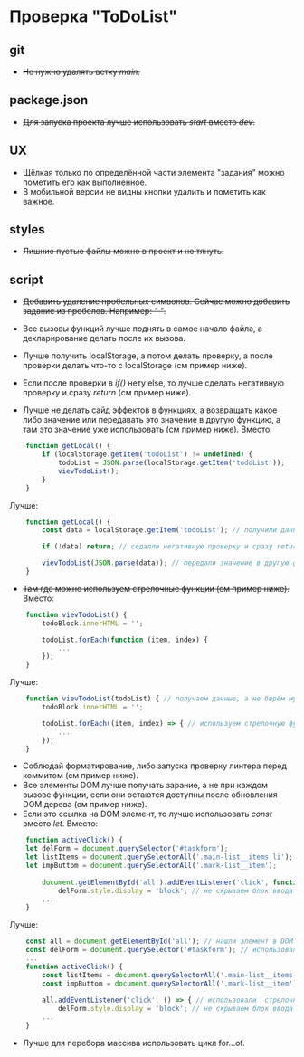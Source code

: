 # Проверка "ToDoList"

## git

* ~~Не нужно удалять ветку *main*.~~

## package.json

* ~~Для запуска проекта лучше использовать *start* вместо *dev*.~~

## UX

* Щёлкая только по определённой части элемента "задания" можно пометить его как выполненное.
* В мобильной версии не видны кнопки удалить и пометить как важное.

## styles

* ~~Лишние пустые файлы можно в проект и не тянуть.~~

## script

* ~~Добавить удаление пробельных символов. Сейчас можно добавить задание из пробелов. Например: *"   "*.~~
* Все вызовы функций лучше поднять в самое начало файла, а декларирование делать после их вызова.

* Лучше получить localStorage, а потом делать проверку, а после проверки делать что-то с localStorage (см пример ниже).
* Если после проверки в *if()* нету else, то лучше сделать негативную проверку и сразу *return* (см пример ниже).
* Лучше не делать сайд эффектов в функциях, а возвращать какое либо значение или передавать это значение в другую функцию, а там это значение уже использовать (см пример ниже).
Вместо:
```javascript
    function getLocal() {
        if (localStorage.getItem('todoList') != undefined) {
            todoList = JSON.parse(localStorage.getItem('todoList'));
            vievTodoList();
        }
    }
```
Лучше:
```javascript
    function getLocal() {
        const data = localStorage.getItem('todoList'); // получили данные

        if (!data) return; // седалли негативную проверку и сразу return

        vievTodoList(JSON.parse(data)); // передали значение в другую функцию
    }
```
* ~~Там где можно используем стрелочные функции (см пример ниже).~~
Вместо:
```javascript
    function vievTodoList() {
        todoBlock.innerHTML = '';

        todoList.forEach(function (item, index) {
            ...
        });
    }
```
Лучше:
```javascript
    function vievTodoList(todoList) { // получаем данные, а не берём мутированные из вне
        todoBlock.innerHTML = '';

        todoList.forEach((item, index) => { // используем стрелочную функцию
            ...
        });
    }
```
* Соблюдай форматирование, либо запуска проверку линтера перед коммитом (см пример ниже).
* Все элементы DOM лучше получать зарание, а не при каждом вызове функции, если они остаются доступны после обновления DOM дерева (см пример ниже).
* Если это ссылка на DOM элемент, то лучше использовать *const* вместо *let*.
Вместо:
```javascript
    function activeClick() {
    let delForm = document.querySelector('#taskform'); 
    let listItems = document.querySelectorAll('.main-list__items li');
    let impButtom = document.querySelectorAll('.mark-list__item');
    
        document.getElementById('all').addEventListener('click', function () {
            delForm.style.display = 'block'; // не скрываем блок ввода
        ...
    }
```
Лучше:
```javascript
    const all = document.getElementById('all'); // нашли элемент в DOM в самом начале исполнения файла
    const delForm = document.querySelector('#taskform'); // использовали const
    ...
    function activeClick() {
        const listItems = document.querySelectorAll('.main-list__items li'); // добавили отступ
        const impButtom = document.querySelectorAll('.mark-list__item'); // добавили отступ
        
        all.addEventListener('click', () => { // использовали  стрелочную функцию
            delForm.style.display = 'block'; // не скрываем блок ввода
        ...
    }
```
* Лучше для перебора массива использовать цикл for...of.